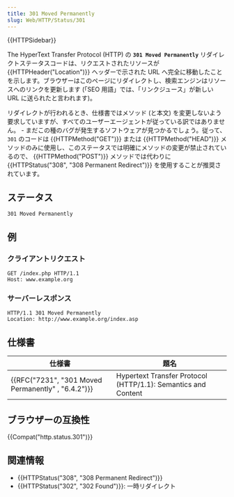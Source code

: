```yaml
---
title: 301 Moved Permanently
slug: Web/HTTP/Status/301
---
```


{{HTTPSidebar}}

The HyperText Transfer Protocol (HTTP) の **`301 Moved Permanently`** リダイレクトステータスコードは、リクエストされたリソースが {{HTTPHeader("Location")}} ヘッダーで示された URL へ完全に移動したことを示します。ブラウザーはこのページにリダイレクトし、検索エンジンはリソースへのリンクを更新します (「SEO 用語」では、「リンクジュース」が新しい URL に送られたと言われます)。

リダイレクトが行われるとき、仕様書ではメソッド (と本文) を変更しないよう要求していますが、すべてのユーザーエージェントが従っている訳ではありません。 - まだこの種のバグが発生するソフトウェアが見つかるでしょう。従って、 `301` のコードは {{HTTPMethod("GET")}} または {{HTTPMethod("HEAD")}} メソッドのみに使用し、このステータスでは明確にメソッドの変更が禁止されているので、 {{HTTPMethod("POST")}} メソッドでは代わりに {{HTTPStatus("308", "308 Permanent Redirect")}} を使用することが推奨されています。

## ステータス

```
301 Moved Permanently
```

## 例

### クライアントリクエスト

```
GET /index.php HTTP/1.1
Host: www.example.org
```

### サーバーレスポンス

```
HTTP/1.1 301 Moved Permanently
Location: http://www.example.org/index.asp
```

## 仕様書

| 仕様書                                             | 題名                                                          |
| -------------------------------------------------- | ------------------------------------------------------------- |
| {{RFC("7231", "301 Moved Permanently" , "6.4.2")}} | Hypertext Transfer Protocol (HTTP/1.1): Semantics and Content |

## ブラウザーの互換性

{{Compat("http.status.301")}}

## 関連情報

- {{HTTPStatus("308", "308 Permanent Redirect")}}
- {{HTTPStatus("302", "302 Found")}}: 一時リダイレクト
